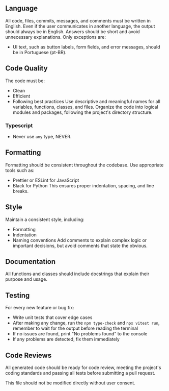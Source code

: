 ## Language
All code, files, commits, messages, and comments must be written in 
English. Even if the user communicates in another language, the output 
should always be in English. Answers should be short and avoid 
unnecessary explanations.
Only exceptions are:
- UI text, such as button labels, form fields, and error messages, should be in Portuguese (pt-BR).

## Code Quality
The code must be:
- Clean
- Efficient
- Following best practices
Use descriptive and meaningful names for all variables, functions, 
classes, and files. Organize the code into logical modules and packages, 
following the project's directory structure.

### Typescript

- Never use `any` type, NEVER.

## Formatting
Formatting should be consistent throughout the codebase. Use appropriate 
tools such as:
- Prettier or ESLint for JavaScript
- Black for Python
This ensures proper indentation, spacing, and line breaks.

## Style
Maintain a consistent style, including:
- Formatting
- Indentation
- Naming conventions
Add comments to explain complex logic or important decisions, but avoid 
comments that state the obvious.

## Documentation
All functions and classes should include docstrings that explain their 
purpose and usage.

## Testing
For every new feature or bug fix:
- Write unit tests that cover edge cases
- After making any change, run the `npm type-check` and `npx vitest run`, remember to wait for the output before reading the terminal
- If no issues are found, print "No problems found" to the console
- If any problems are detected, fix them immediately

## Code Reviews
All generated code should be ready for code review, meeting the project's 
coding standards and passing all tests before submitting a pull request.

This file should not be modified directly without user consent.